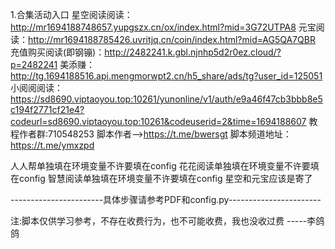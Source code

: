 1.合集活动入口
星空阅读阅读：http://mr1694188748657.yupgszx.cn/ox/index.html?mid=3G72UTPA8
元宝阅读：http://mr1694188785426.uvritjq.cn/coin/index.html?mid=AG5QA7QBR
充值购买阅读(即钢镚)：http://2482241.k.gbl.njnhp5d2r0ez.cloud/?p=2482241
美添赚：http://tg.1694188516.api.mengmorwpt2.cn/h5_share/ads/tg?user_id=125051
小阅阅阅读：https://sd8690.viptaoyou.top:10261/yunonline/v1/auth/e9a46f47cb3bbb8e5c194f2771cf21e4?codeurl=sd8690.viptaoyou.top:10261&codeuserid=2&time=1694188607
教程作者群:710548253
脚本作者-->https://t.me/bwersgt
脚本频道地址：https://t.me/ymxzpd

人人帮单独填在环境变量不许要填在config
花花阅读单独填在环境变量不许要填在config
智慧阅读单独填在环境变量不许要填在config
星空和元宝应该是寄了

-----------------------具体步骤请参考PDF和config.py-----------------------
 





注:脚本仅供学习参考，不存在收费行为，也不可能收费，我也没收过费
                                                                                           -----李鸽鸽
